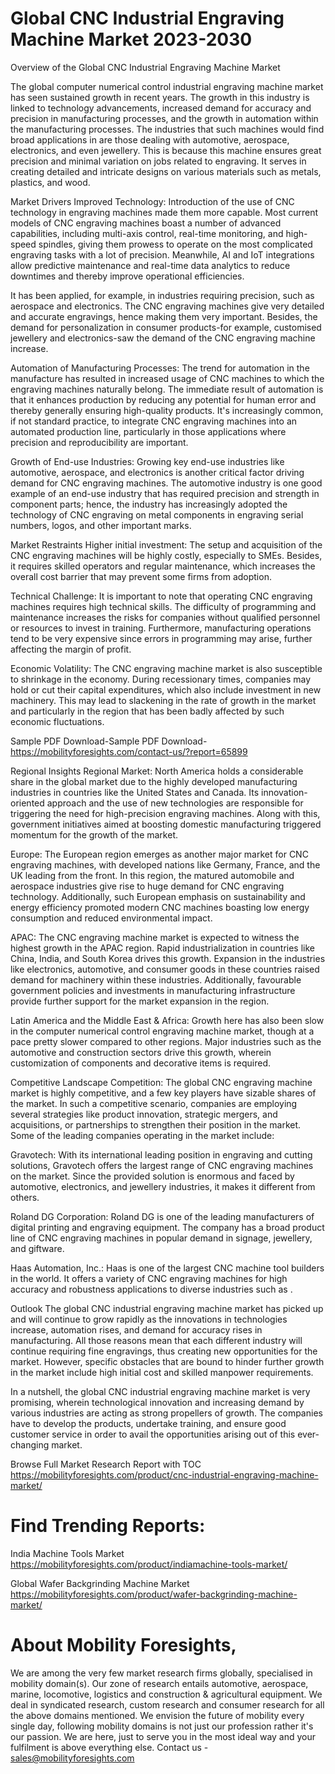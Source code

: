 # Global CNC Industrial Engraving Machine Market 2023-2030
Overview of the Global CNC Industrial Engraving Machine Market


The global computer numerical control industrial engraving machine market has seen sustained growth in recent years. The growth in this industry is linked to technology advancements, increased demand for accuracy and precision in manufacturing processes, and the growth in automation within the manufacturing processes. The industries that such machines would find broad applications in are those dealing with automotive, aerospace, electronics, and even jewellery. This is because this machine ensures great precision and minimal variation on jobs related to engraving. It serves in creating detailed and intricate designs on various materials such as metals, plastics, and wood.

Market Drivers
Improved Technology: Introduction of the use of CNC technology in engraving machines made them more capable. Most current models of CNC engraving machines boast a number of advanced capabilities, including multi-axis control, real-time monitoring, and high-speed spindles, giving them prowess to operate on the most complicated engraving tasks with a lot of precision. Meanwhile, AI and IoT integrations allow predictive maintenance and real-time data analytics to reduce downtimes and thereby improve operational efficiencies.

It has been applied, for example, in industries requiring precision, such as aerospace and electronics. The CNC engraving machines give very detailed and accurate engravings, hence making them very important. Besides, the demand for personalization in consumer products-for example, customised jewellery and electronics-saw the demand of the CNC engraving machine increase.

Automation of Manufacturing Processes: The trend for automation in the manufacture has resulted in increased usage of CNC machines to which the engraving machines naturally belong. The immediate result of automation is that it enhances production by reducing any potential for human error and thereby generally ensuring high-quality products. It's increasingly common, if not standard practice, to integrate CNC engraving machines into an automated production line, particularly in those applications where precision and reproducibility are important.

Growth of End-use Industries: Growing key end-use industries like automotive, aerospace, and electronics is another critical factor driving demand for CNC engraving machines. The automotive industry is one good example of an end-use industry that has required precision and strength in component parts; hence, the industry has increasingly adopted the technology of CNC engraving on metal components in engraving serial numbers, logos, and other important marks.

Market Restraints
Higher initial investment: The setup and acquisition of the CNC engraving machines will be highly costly, especially to SMEs. Besides, it requires skilled operators and regular maintenance, which increases the overall cost barrier that may prevent some firms from adoption.

Technical Challenge: It is important to note that operating CNC engraving machines requires high technical skills. The difficulty of programming and maintenance increases the risks for companies without qualified personnel or resources to invest in training. Furthermore, manufacturing operations tend to be very expensive since errors in programming may arise, further affecting the margin of profit.

Economic Volatility: The CNC engraving machine market is also susceptible to shrinkage in the economy. During recessionary times, companies may hold or cut their capital expenditures, which also include investment in new machinery. This may lead to slackening in the rate of growth in the market and particularly in the region that has been badly affected by such economic fluctuations.



Sample PDF Download-Sample PDF Download- https://mobilityforesights.com/contact-us/?report=65899





Regional Insights
Regional Market: North America holds a considerable share in the global market due to the highly developed manufacturing industries in countries like the United States and Canada. Its innovation-oriented approach and the use of new technologies are responsible for triggering the need for high-precision engraving machines. Along with this, government initiatives aimed at boosting domestic manufacturing triggered momentum for the growth of the market.

Europe: The European region emerges as another major market for CNC engraving machines, with developed nations like Germany, France, and the UK leading from the front. In this region, the matured automobile and aerospace industries give rise to huge demand for CNC engraving technology. Additionally, such European emphasis on sustainability and energy efficiency promoted modern CNC machines boasting low energy consumption and reduced environmental impact.

APAC: The CNC engraving machine market is expected to witness the highest growth in the APAC region. Rapid industrialization in countries like China, India, and South Korea drives this growth. Expansion in the industries like electronics, automotive, and consumer goods in these countries raised demand for machinery within these industries. Additionally, favourable government policies and investments in manufacturing infrastructure provide further support for the market expansion in the region.

Latin America and the Middle East & Africa: Growth here has also been slow in the computer numerical control engraving machine market, though at a pace pretty slower compared to other regions. Major industries such as the automotive and construction sectors drive this growth, wherein customization of components and decorative items is required.

Competitive Landscape
Competition: The global CNC engraving machine market is highly competitive, and a few key players have sizable shares of the market. In such a competitive scenario, companies are employing several strategies like product innovation, strategic mergers, and acquisitions, or partnerships to strengthen their position in the market. Some of the leading companies operating in the market include:

Gravotech: With its international leading position in engraving and cutting solutions, Gravotech offers the largest range of CNC engraving machines on the market. Since the provided solution is enormous and faced by automotive, electronics, and jewellery industries, it makes it different from others.

Roland DG Corporation: Roland DG is one of the leading manufacturers of digital printing and engraving equipment. The company has a broad product line of CNC engraving machines in popular demand in signage, jewellery, and giftware.

Haas Automation, Inc.: Haas is one of the largest CNC machine tool builders in the world. It offers a variety of CNC engraving machines for high accuracy and robustness applications to diverse industries such as .

Outlook
The global CNC industrial engraving machine market has picked up and will continue to grow rapidly as the innovations in technologies increase, automation rises, and demand for accuracy rises in manufacturing. All those reasons mean that each different industry will continue requiring fine engravings, thus creating new opportunities for the market. However, specific obstacles that are bound to hinder further growth in the market include high initial cost and skilled manpower requirements.

In a nutshell, the global CNC industrial engraving machine market is very promising, wherein technological innovation and increasing demand by various industries are acting as strong propellers of growth. The companies have to develop the products, undertake training, and ensure good customer service in order to avail the opportunities arising out of this ever-changing market.

Browse Full Market Research Report with TOC
https://mobilityforesights.com/product/cnc-industrial-engraving-machine-market/






# Find Trending Reports:
India Machine Tools Market https://mobilityforesights.com/product/indiamachine-tools-market/


Global Wafer Backgrinding Machine Market https://mobilityforesights.com/product/wafer-backgrinding-machine-market/






# About Mobility Foresights,
We are among the very few market research firms globally, specialised in mobility domain(s). Our zone of research entails automotive, aerospace, marine, locomotive, logistics and construction & agricultural equipment. We deal in syndicated research, custom research and consumer research for all the above domains mentioned.
We envision the future of mobility every single day, following mobility domains is not just our profession rather it's our passion. We are here, just to serve you in the most ideal way and your fulfilment is above everything else. Contact us -  sales@mobilityforesights.com 





